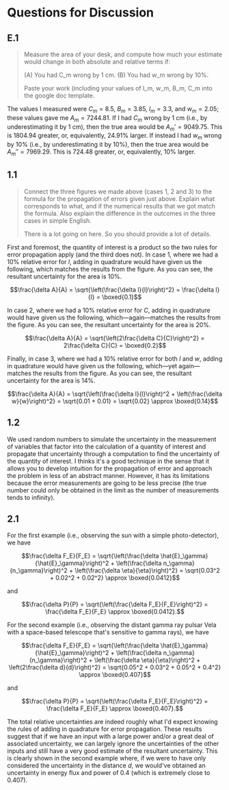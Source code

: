 # Questions for Discussion

## E.1

> Measure the area of your desk, and compute how much your estimate would change in both absolute and relative terms if:
>
> (A) You had C_m wrong by 1 cm.
> (B) You had w_m wrong by 10%.
>
> Paste your work (including your values of l_m, w_m, B_m, C_m into the google doc template.

The values I measured were $C_m = 8.5$, $B_m = 3.85$, $l_m = 3.3$, and $w_m = 2.05$; these values gave me $A_m = 7244.81$. If I had $C_m$ wrong by 1 cm (i.e., by underestimating it by 1 cm), then the true area would be $A_m' = 9049.75$. This is 1804.94 greater, or, equivalently, 24.91% larger. If instead I had $w_m$ wrong by 10% (i.e., by underestimating it by 10%), then the true area would be $A_m'' = 7969.29$. This is 724.48 greater, or, equivalently, 10% larger.

## 1.1

> Connect the three figures we made above (cases 1, 2 and 3) to the formula for the propagation of errors given just above. Explain what corresponds to what, and if the numerical results that we got match the formula. Also explain the difference in the outcomes in the three cases in simple English.
>
> There is a lot going on here. So you should provide a lot of details.

First and foremost, the quantity of interest is a product so the two rules for error propagation apply (and the third does not). In case 1, where we had a 10% relative error for $l$, adding in quadrature would have given us the following, which matches the results from the figure. As you can see, the resultant uncertainty for the area is 10%.

$$\frac{\delta A}{A} = \sqrt{\left(\frac{\delta l}{l}\right)^2} = \frac{\delta l}{l} = \boxed{0.1}$$

In case 2, where we had a 10% relative error for $C$, adding in quadrature would have given us the following, which—again—matches the results from the figure. As you can see, the resultant uncertainty for the area is 20%.

$$\frac{\delta A}{A} = \sqrt{\left(2\frac{\delta C}{C}\right)^2} = 2\frac{\delta C}{C} = \boxed{0.2}$$

Finally, in case 3, where we had a 10% relative error for both $l$ and $w$, adding in quadrature would have given us the following, which—yet again—matches the results from the figure. As you can see, the resultant uncertainty for the area is 14%.

$$\frac{\delta A}{A} = \sqrt{\left(\frac{\delta l}{l}\right)^2 + \left(\frac{\delta w}{w}\right)^2} = \sqrt{0.01 + 0.01} = \sqrt{0.02} \approx \boxed{0.14}$$

## 1.2

We used random numbers to simulate the uncertainty in the measurement of variables that factor into the calculation of a quantity of interest and propagate that uncertainty through a computation to find the uncertainty of the quantity of interest. I thinks it's a good technique in the sense that it allows you to develop intuition for the propagation of error and approach the problem in less of an abstract manner. However, it has its limitations because the error measurements are going to be less precise (the true number could only be obtained in the limit as the number of measurements tends to infinity).

## 2.1

For the first example (i.e., observing the sun with a simple photo-detector), we have

$$\frac{\delta F_E}{F_E} = \sqrt{\left(\frac{\delta \hat{E}_\gamma}{\hat{E}_\gamma}\right)^2 + \left(\frac{\delta n_\gamma}{n_\gamma}\right)^2 + \left(\frac{\delta \eta}{\eta}\right)^2} = \sqrt{0.03^2 + 0.02^2 + 0.02^2} \approx \boxed{0.0412}$$

and

$$\frac{\delta P}{P} = \sqrt{\left(\frac{\delta F_E}{F_E}\right)^2} = \frac{\delta F_E}{F_E} \approx \boxed{0.0412}.$$

For the second example (i.e., observing the distant gamma ray pulsar Vela with a space-based telescope that's sensitive to gamma rays), we have

$$\frac{\delta F_E}{F_E} = \sqrt{\left(\frac{\delta \hat{E}_\gamma}{\hat{E}_\gamma}\right)^2 + \left(\frac{\delta n_\gamma}{n_\gamma}\right)^2 + \left(\frac{\delta \eta}{\eta}\right)^2 + \left(2\frac{\delta d}{d}\right)^2} = \sqrt{0.05^2 + 0.03^2 + 0.05^2 + 0.4^2} \approx \boxed{0.407}$$

and

$$\frac{\delta P}{P} = \sqrt{\left(\frac{\delta F_E}{F_E}\right)^2} = \frac{\delta F_E}{F_E} \approx \boxed{0.407}.$$

The total relative uncertainties are indeed roughly what I'd expect knowing the rules of adding in quadrature for error propagation. These results suggest that if we have an input with a large power and/or a great deal of associated uncertainty, we can largely ignore the uncertainties of the other inputs and still have a very good estimate of the resultant uncertainty. This is clearly shown in the second example where, if we were to have only considered the uncertainty in the distance $d$, we would've obtained an uncertainty in energy flux and power of $0.4$ (which is extremely close to $0.407$).
